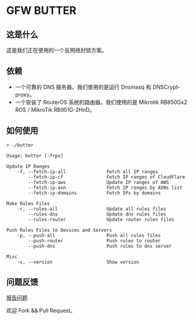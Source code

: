 GFW BUTTER
==========

这是什么
--------

这是我们正在使用的一个反网络封锁方案。

依赖
----

- 一个可靠的 DNS 服务器。我们使用的是运行 Dnsmasq 和 DNSCrypt-proxy。
- 一个安装了 RouterOS 系统的路由器。我们使用的是 Mikrotik RB850Gx2 ROS / MikroTik RB951G-2HnD。

如何使用
--------

```
> ./butter

Usage: butter [-frpv]

Update IP Ranges
    -f, --fetch-ip-all               Fetch all IP ranges
        --fetch-ip-cf                Fetch IP ranges of CloudFlare
        --fetch-ip-aws               Update IP ranges of AWS
        --fetch-ip-asn               Fetch IP ranges by ASNs list
        --fetch-ip-domains           Fetch IPs by domains

Make Rules Files
    -r, --rules-all                  Update all rules files
        --rules-dns                  Update dns rules files
        --rules-router               Update router rules files

Push Rules Files to Devices and Servers
    -p, --push-all                   Push all rules files
        --push-router                Push rules to router
        --push-dns                   Push rules to dns server

Misc
    -v, --version                    Show version
```

问题反馈
--------

[报告问题](https://github.com/pragbyte/gfw-butter/issues)

欢迎 Fork && Pull Request。
